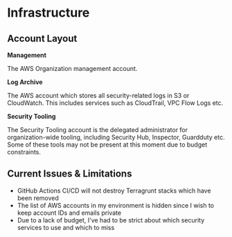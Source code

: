 # Infrastructure

## Account Layout

**Management**

The AWS Organization management account.  

**Log Archive**

The AWS account which stores all security-related logs in S3 or CloudWatch.  This includes services such as CloudTrail, VPC Flow Logs etc.

**Security Tooling**

The Security Tooling account is the delegated administrator for organization-wide tooling, including Security Hub, Inspector, Guardduty etc.
Some of these tools may not be present at this moment due to budget constraints.

## Current Issues & Limitations

- GitHub Actions CI/CD will not destroy Terragrunt stacks which have been removed
- The list of AWS accounts in my environment is hidden since I wish to keep account IDs and emails private
- Due to a lack of budget, I've had to be strict about which security services to use and which to miss
